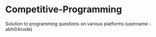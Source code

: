 # Competitive-Programming
Solution to programming questions on various platforms (username - abhi04code)
